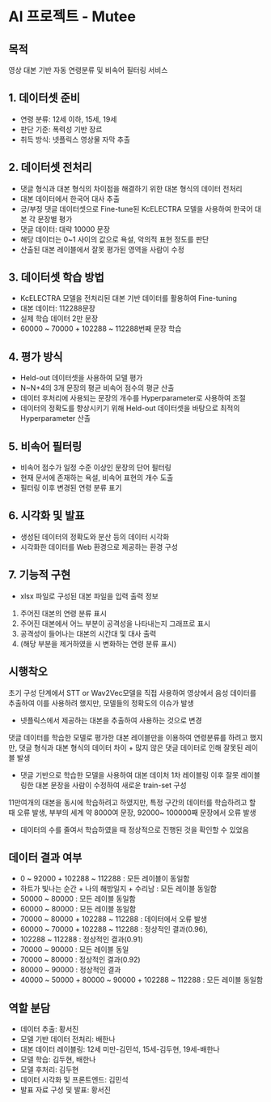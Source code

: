 # AI 프로젝트 - Mutee

## 목적
영상 대본 기반 자동 연령분류 및 비속어 필터링 서비스

## 1. 데이터셋 준비
- 연령 분류: 12세 이하, 15세, 19세
- 판단 기준: 폭력성 기반 장르
- 취득 방식: 넷플릭스 영상물 자막 추출

## 2. 데이터셋 전처리
- 댓글 형식과 대본 형식의 차이점을 해결하기 위한 대본 형식의 데이터 전처리
- 대본 데이터에서 한국어 대사 추출
- 긍/부정 댓글 데이터셋으로 Fine-tune된 KcELECTRA 모델을 사용하여 한국어 대본 각 문장별 평가
- 댓글 데이터: 대략 10000 문장
- 해당 데이터는 0~1 사이의 값으로 욕설, 악의적 표현 정도를 판단
- 산출된 대본 레이블에서 잘못 평가된 영역을 사람이 수정 

## 3. 데이터셋 학습 방법
- KcELECTRA 모델을 전처리된 대본 기반 데이터를 활용하여 Fine-tuning 
- 대본 데이터: 112288문장
- 실제 학습 데이터 2만 문장 
- 60000 ~ 70000 + 102288 ~ 112288번째 문장 학습

## 4. 평가 방식
- Held-out 데이터셋을 사용하여 모델 평가
- N~N+4의 3개 문장의 평균 비속어 점수의 평균 산출
- 데이터 후처리에 사용되는 문장의 개수를 Hyperparameter로 사용하여 조절
- 데이터의 정확도를 향상시키기 위해 Held-out 데이터셋을 바탕으로 최적의 Hyperparameter 산출 

## 5. 비속어 필터링
- 비속어 점수가 일정 수준 이상인 문장의 단어 필터링
- 현재 문서에 존재하는 욕설, 비속어 표현의 개수 도출
- 필터링 이후 변경된 연령 분류 표기

## 6. 시각화 및 발표
- 생성된 데이터의 정확도와 분산 등의 데이터 시각화
- 시각화한 데이터를 Web 환경으로 제공하는 환경 구성

## 7. 기능적 구현
- xlsx 파일로 구성된 대본 파일을 입력
출력 정보
1. 주어진 대본의 연령 분류 표시
2. 주어진 대본에서 어느 부분이 공격성을 나타내는지 그래프로 표시
3. 공격성이 들어나는 대본의 시간대 및 대사 출력
4. (해당 부분을 제거하였을 시 변화하는 연령 분류 표시)

## 시행착오
초기 구성 단계에서 STT or Wav2Vec모델을 직접 사용하여 영상에서 음성 데이터를 추출하여 이를 사용하려 했지만, 모델들의 정확도의 이슈가 발생
- 넷플릭스에서 제공하는 대본을 추출하여 사용하는 것으로 변경

댓글 데이터를 학습한 모델로 평가한 대본 레이블만을 이용하여 연령분류를 하려고 했지만, 댓글 형식과 대본 형식의 데이터 차이 + 많지 않은 댓글 데이터로 인해 잘못된 레이블 발생
- 댓글 기반으로 학습한 모델을 사용하여 대본 데이처 1차 레이블링 이후 잘못 레이블링한 대본 문장을 사람이 수정하여 새로운 train-set 구성 

11만여개의 대본을 동시에 학습하려고 하였지만, 특정 구간의 데이터를 학습하려고 할 때 오류 발생, 부부의 세계 약 8000여 문장,
92000~ 100000째 문장에서 오류 발생 
- 데이터의 수를 줄여서 학습하였을 때 정상적으로 진행된 것을 확인할 수 있었음

## 데이터 결과 여부
- 0 ~ 92000 + 102288 ~ 112288 : 모든 레이블이 동일함
- 하트가 빛나는 순간 + 나의 해방일지 + 수리남 : 모든 레이블 동일함
- 50000 ~ 80000 : 모든 레이블 동일함
- 60000 ~ 80000 : 모든 레이블 동일함
- 70000 ~ 80000 + 102288 ~ 112288 : 데이터에서 오류 발생
- 60000 ~ 70000 + 102288 ~ 112288 : 정상적인 결과(0.96),
- 102288 ~ 112288 : 정상적인 결과(0.91)
- 70000 ~ 90000 : 모든 레이블 동일
- 70000 ~ 80000 : 정상적인 결과(0.92)
- 80000 ~ 90000 : 정상적인 결과 
- 40000 ~ 50000 + 80000 ~ 90000 + 102288 ~ 112288 : 모든 레이블 동일함


## 역할 분담
- 데이터 추출: 황서진
- 모델 기반 데이터 전처리: 배한나
- 대본 데이터 레이블링: 12세 미만-김민석, 15세-김두현, 19세-배한나
- 모델 학습: 김두현, 배한나
- 모델 후처리: 김두현
- 데이터 시각화 및 프론트엔드: 김민석
- 발표 자료 구성 및 발표: 황서진
